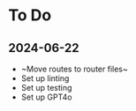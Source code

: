 # To Do

## 2024-06-22

- ~Move routes to router files~
- Set up linting
- Set up testing
- Set up GPT4o

